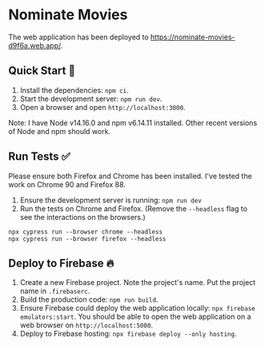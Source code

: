 # Nominate Movies

The web application has been deployed to https://nominate-movies-d9f6a.web.app/.

## Quick Start 🚀

1. Install the dependencies: `npm ci`.
1. Start the development server: `npm run dev`.
1. Open a browser and open `http://localhost:3000`.

Note: I have Node v14.16.0 and npm v6.14.11 installed. Other recent versions of Node and npm should work.

## Run Tests ✅

Please ensure both Firefox and Chrome has been installed. I've tested the work on Chrome 90 and Firefox 88.

1. Ensure the development server is running: `npm run dev`
1. Run the tests on Chrome and Firefox. (Remove the `--headless` flag to see the interactions on the browsers.)

```
npx cypress run --browser chrome --headless
npx cypress run --browser firefox --headless
```

## Deploy to Firebase 🔥

1. Create a new Firebase project. Note the project's name. Put the project name in `.firebaserc`.
1. Build the production code: `npm run build`.
1. Ensure Firebase could deploy the web application locally: `npx firebase emulators:start`. You should be able to open the web application on a web browser on `http://localhost:5000`.
1. Deploy to Firebase hosting: `npx firebase deploy --only hosting`.
